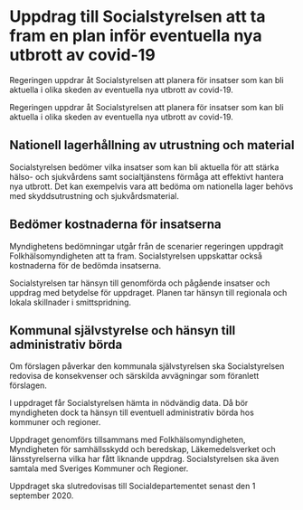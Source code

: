 # Uppdrag till Socialstyrelsen att ta fram en plan inför eventuella nya utbrott av covid-19

Regeringen uppdrar åt Socialstyrelsen att planera för insatser som kan bli aktuella i olika skeden av eventuella nya utbrott av covid-19.

Regeringen uppdrar åt Socialstyrelsen att planera för insatser som kan bli aktuella i olika skeden av eventuella nya utbrott av covid-19.

## Nationell lagerhållning av utrustning och material

Socialstyrelsen bedömer vilka insatser som kan bli aktuella för att stärka hälso- och sjukvårdens samt socialtjänstens förmåga att effektivt hantera nya utbrott. Det kan exempelvis vara att bedöma om nationella lager behövs med skyddsutrustning och sjukvårdsmaterial.

## Bedömer kostnaderna för insatserna

Myndighetens bedömningar utgår från de scenarier regeringen uppdragit Folkhälsomyndigheten att ta fram. Socialstyrelsen uppskattar också kostnaderna för de bedömda insatserna.

Socialstyrelsen tar hänsyn till genomförda och pågående insatser och uppdrag med betydelse för uppdraget. Planen tar hänsyn till regionala och lokala skillnader i smittspridning.

## Kommunal självstyrelse och hänsyn till administrativ börda

Om förslagen påverkar den kommunala självstyrelsen ska Socialstyrelsen redovisa de konsekvenser och särskilda avvägningar som föranlett förslagen.

I uppdraget får Socialstyrelsen hämta in nödvändig data. Då bör myndigheten dock ta hänsyn till eventuell administrativ börda hos kommuner och regioner.

Uppdraget genomförs tillsammans med Folkhälsomyndigheten, Myndigheten för samhällsskydd och beredskap, Läkemedelsverket och länsstyrelserna vilka har fått liknande uppdrag. Socialstyrelsen ska även samtala med Sveriges Kommuner och Regioner.

Uppdraget ska slutredovisas till Socialdepartementet senast den 1 september 2020.
